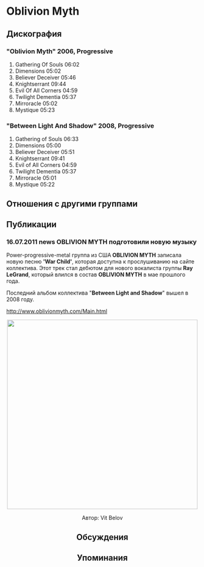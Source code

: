 # Oblivion Myth



## Дискография

### "Oblivion Myth" 2006, Progressive

1. Gathering Of Souls  06:02   
2. Dimensions  05:02 
3. Believer Deceiver  05:46  
4. Knightserrant  09:44   
5. Evil Of All Corners  04:59   
6. Twilight Dementia  05:37  
7. Mirroracle  05:02  
8. Mystique  05:23 

### "Between Light And Shadow" 2008, Progressive

1. Gathering of Souls  06:33  
2. Dimensions  05:00   
3. Believer Deceiver  05:51 
4. Knightserrant  09:41    
5. Evil of All Corners  04:59  
6. Twilight Dementia  05:37 
7. Mirroracle  05:01  
8. Mystique  05:22 


## Отношения с другими группами


## Публикации

### 16.07.2011 news OBLIVION MYTH подготовили новую музыку

<P>Power-progressive-metal группа из США<STRONG> OBLIVION MYTH</STRONG> записала новую песню <STRONG>'War Child'</STRONG>, которая доступна к прослушиванию на сайте коллектива. Этот трек стал дебютом для нового вокалиста группы <STRONG>Ray LeGrand</STRONG>, который влился в состав <STRONG>OBLIVION MYTH</STRONG> в мае прошлого года. </P>
<P>Последний альбом коллектива "<STRONG>Between Light and Shadow</STRONG>" вышел в 2008 году.</P>
<P><A href="http://www.oblivionmyth.com/Main.html">http://www.oblivionmyth.com/Main.html</A></P>
<P><center><IMG height=496 src="/images/news_rus/2011.07/20182.jpg" width=500 border=0></P>
Автор: Vit Belov


## Обсуждения


## Упоминания

